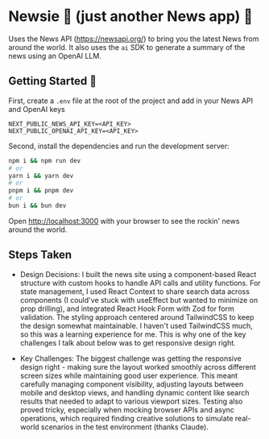 # Newsie 📰 (just another News app) 🤘

Uses the News API (https://newsapi.org/) to bring you the latest News from around the world. It also uses the `ai` SDK to generate a summary of the news using an OpenAI LLM.

## Getting Started 🚀

First, create a `.env` file at the root of the project and add in your News API and OpenAI keys

```
NEXT_PUBLIC_NEWS_API_KEY=<API_KEY>
NEXT_PUBLIC_OPENAI_API_KEY=<API_KEY>
```

Second, install the dependencies and run the development server:

```bash
npm i && npm run dev
# or
yarn i && yarn dev
# or
pnpm i && pnpm dev
# or
bun i && bun dev
```

Open [http://localhost:3000](http://localhost:3000) with your browser to see the rockin' news around the world.

## Steps Taken

- Design Decisions: I built the news site using a component-based React structure with custom hooks to handle API calls and utility functions. For state management, I used React Context to share search data across components (I could've stuck with useEffect but wanted to minimize on prop drilling), and integrated React Hook Form with Zod for form validation. The styling approach centered around TailwindCSS to keep the design somewhat maintainable. I haven't used TailwindCSS much, so this was a learning experience for me. This is why one of the key challenges I talk about below was to get responsive design right.

- Key Challenges: The biggest challenge was getting the responsive design right - making sure the layout worked smoothly across different screen sizes while maintaining good user experience. This meant carefully managing component visibility, adjusting layouts between mobile and desktop views, and handling dynamic content like search results that needed to adapt to various viewport sizes. Testing also proved tricky, especially when mocking browser APIs and async operations, which required finding creative solutions to simulate real-world scenarios in the test environment (thanks Claude).
